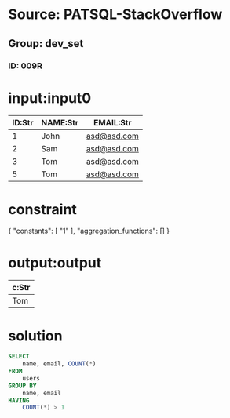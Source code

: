 # Source: PATSQL-StackOverflow
## Group: dev_set
### ID: 009R

# input:input0

| ID:Str | NAME:Str | EMAIL:Str |
|---|---|---|
| 1 | John | asd@asd.com |
| 2 | Sam | asd@asd.com |
| 3 | Tom | asd@asd.com |
| 5 | Tom | asd@asd.com |

# constraint

{
  "constants": [
    "1"
  ],
  "aggregation_functions": []
}

# output:output

| c:Str |
|---|
| Tom |

# solution

```sql
SELECT
    name, email, COUNT(*)
FROM
    users
GROUP BY
    name, email
HAVING 
    COUNT(*) > 1
```
